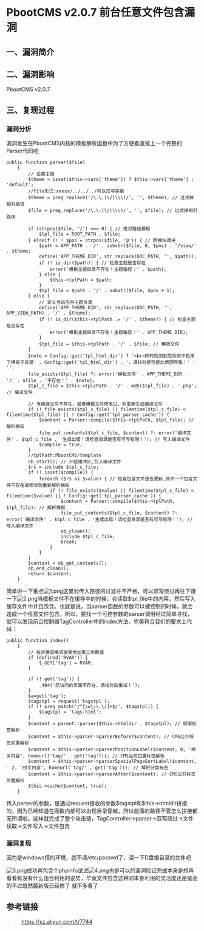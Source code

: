 PbootCMS v2.0.7 前台任意文件包含漏洞
====================================

一、漏洞简介
------------

二、漏洞影响
------------

PbootCMS v2.0.7

三、复现过程
------------

### 漏洞分析

漏洞发生在PbootCMS内核的模板解析函数中为了方便看直接上一个完整的Parser代码吧

    public function parser($file)
        {
            // 设置主题
            $theme = isset($this->vars['theme']) ? $this->vars['theme'] : 'default';
            //file形式:xxxxx/../../../可以双写穿越
            $theme = preg_replace('/\.\.(\/|\\\)/', '', $theme); // 过滤掉相对路径
            $file = preg_replace('/\.\.(\/|\\\)/', '', $file); // 过滤掉相对路径

            if (strpos($file, '/') === 0) { // 绝对路径模板
                $tpl_file = ROOT_PATH . $file;
            } elseif (! ! $pos = strpos($file, '@')) { // 跨模块调用
                $path = APP_PATH . '/' . substr($file, 0, $pos) . '/view/' . $theme;
                define('APP_THEME_DIR', str_replace(DOC_PATH, '', $path));
                if (! is_dir($path)) { // 检查主题是否存在
                    error('模板主题目录不存在！主题路径：' . $path);
                } else {
                    $this->tplPath = $path;
                }
                $tpl_file = $path . '/' . substr($file, $pos + 1);
            } else {
                // 定义当前应用主题目录
                define('APP_THEME_DIR', str_replace(DOC_PATH, '', APP_VIEW_PATH) . '/' . $theme);
                if (! is_dir($this->tplPath .= '/' . $theme)) { // 检查主题是否存在
                    error('模板主题目录不存在！主题路径：' . APP_THEME_DIR);
                }
                $tpl_file = $this->tplPath . '/' . $file; // 模板文件
            }
            $note = Config::get('tpl_html_dir') ? '<br>同时检测到您系统中启用了模板子目录' . Config::get('tpl_html_dir') . '，请核对是否是此原因导致！' : '';
            file_exists($tpl_file) ?: error('模板文件' . APP_THEME_DIR . '/' . $file . '不存在！' . $note);
            $tpl_c_file = $this->tplcPath . '/' . md5($tpl_file) . '.php'; // 编译文件

            // 当编译文件不存在，或者模板文件修改过，则重新生成编译文件
            if (! file_exists($tpl_c_file) || filemtime($tpl_c_file) < filemtime($tpl_file) || ! Config::get('tpl_parser_cache')) {
                $content = Parser::compile($this->tplPath, $tpl_file); // 解析模板
                file_put_contents($tpl_c_file, $content) ?: error('编译文件' . $tpl_c_file . '生成出错！请检查目录是否有可写权限！'); // 写入编译文件
                $compile = true;
            }
            //tplPath:PbootCMS/template
            ob_start(); // 开启缓冲区,引入编译文件
            $rs = include $tpl_c_file;
            if (! isset($compile)) {
                foreach ($rs as $value) { // 检查包含文件是否更新,其中一个包含文件不存在或修改则重新解析模板
                    if (! file_exists($value) || filemtime($tpl_c_file) < filemtime($value) || ! Config::get('tpl_parser_cache')) {
                        $content = Parser::compile($this->tplPath, $tpl_file); // 解析模板
                        file_put_contents($tpl_c_file, $content) ?: error('编译文件' . $tpl_c_file . '生成出错！请检查目录是否有可写权限！'); // 写入编译文件
                        ob_clean();
                        include $tpl_c_file;
                        break;
                    }
                }
            }
            $content = ob_get_contents();
            ob_end_clean();
            return $content;
        }

简单讲一下重点![1.png](resource/PbootCMSv2.0.7前台任意文件包含漏洞/media/rId25.png)这里对传入路径的过滤并不严格，可以双写绕过再往下跟一下![2.png](resource/PbootCMSv2.0.7前台任意文件包含漏洞/media/rId26.png)当模板文件不在缓存中的时候，会读取\$tpl\_file中的内容，然后写入缓存文件中并且包含。也就是说，当parser函数的参数可以被控制的时候，就会造成一个任意文件包含。所以，要找一个可控参数的parser调用经过简单寻找，就可以发现前台控制器TagController中的index方法，完美符合我们的要求上代码：

    public function index()
        {
            // 在非兼容模式接受地址第二参数值
            if (defined('RVAR')) {
                $_GET['tag'] = RVAR;
            }

            if (! get('tag')) {
                _404('您访问的页面不存在，请核对后重试！');
            }
            $a=get('tag');
            $tagstpl = request('tagstpl');
            if (! preg_match('/^[\w\-\.\/]+$/', $tagstpl)) {
                $tagstpl = 'tags.html';
            }
            $content = parent::parser($this->htmldir . $tagstpl); // 框架标签解析
            $content = $this->parser->parserBefore($content); // CMS公共标签前置解析
            $content = $this->parser->parserPositionLabel($content, 0, '相关内容', homeurl('tag/' . get('tag'))); // CMS当前位置标签解析
            $content = $this->parser->parserSpecialPageSortLabel($content, - 2, '相关内容', homeurl('tag/' . get('tag'))); // 解析分类标签
            $content = $this->parser->parserAfter($content); // CMS公共标签后置解析
            $this->cache($content, true);
        }

传入parser的参数，是通过request接收的参数\$tagstpl和\$this-\>htmldir拼接的，因为已经知道在函数内部可以出现目录穿越，所以前面的路径不管怎么拼接都无所谓啦。这样就完成了整个攻击链，TagController-\>parser-\>双写绕过-\>文件读取-\>文件写入-\>文件包含

### 漏洞复现

因为是windows搭的环境，就不读/etc/passwd了，读一下D盘根目录的文件吧

![3.png](resource/PbootCMSv2.0.7前台任意文件包含漏洞/media/rId28.png)成功再包含个phpinfo试试![4.png](resource/PbootCMSv2.0.7前台任意文件包含漏洞/media/rId29.png)也是可以的漏洞验证完成本来是想再看看有没有什么组合利用的姿势，毕竟文件包含这种洞本身利用的灵活度还是蛮高的不过既然最新版已经修了 就不多看了

参考链接
--------

> https://xz.aliyun.com/t/7744
